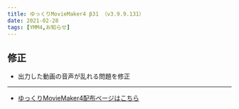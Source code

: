 ```yaml
---
title: ゆっくりMovieMaker4 β31 （v3.9.9.131）
date: 2021-02-28
tags: [YMM4,お知らせ]
---
```

## 修正
- 出力した動画の音声が乱れる問題を修正

---

- [ゆっくりMovieMaker4配布ページはこちら](../index.md)